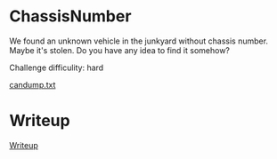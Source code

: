 #  ChassisNumber

We found an unknown vehicle in the junkyard without chassis number. Maybe it's stolen. Do you have any idea to find it somehow?

Challenge difficulity: hard

[candump.txt](files/candump.zip)

# Writeup

[Writeup](WRITEUP.md)
